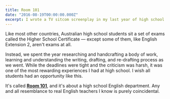 ```yaml
---
title: Room 101
date: "2016-08-19T00:00:00.000Z"
excerpt: I wrote a TV sitcom screenplay in my last year of high school. It was one of the most rewarding experiences of my life.
---
```


Like most other countries, Australian high school students sit a set of exams called the Higher School Certificate — except some of them, like English Extension 2, aren't exams at all.

Instead, we spent the year researching and handcrafting a body of work, learning and understanding the writing, drafting, and re-drafting process as we went. While the deadlines were tight and the criticism was harsh, it was one of the most rewarding experiences I had at high school. I wish all students had an opportunity like this.

It's called [__Room 101__](./room-101.pdf), and it's about a high school English department. Any and all resemblance to real English teachers I know is purely coincidental.